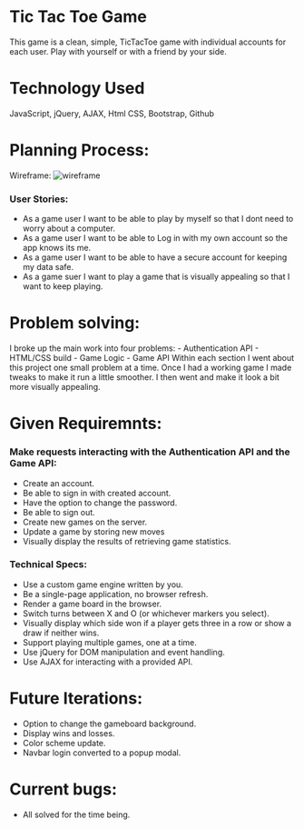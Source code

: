 # Tic Tac Toe Game
  This game is a clean, simple, TicTacToe game with individual accounts for each user. 
  Play with yourself or with a friend by your side. 
  
  # Technology Used
  JavaScript, jQuery, AJAX, Html CSS, Bootstrap, Github
  
# Planning Process:
  
  Wireframe:
  ![wireframe](https://imgur.com/WpwmI1m "wireframe image")
  
  ### User Stories:
  - As a game user I want to be able to play by myself so that I dont need to worry about a computer.
  - As a game user I want to be able to Log in with my own account so the app knows its me.
  - As a game user I want to be able to have a secure account for keeping my data safe.
  - As a game suer I want to play a game that is visually appealing so that I want to keep playing.
  
# Problem solving:
   I broke up the main work into four problems:
     - Authentication API
     - HTML/CSS build
     - Game Logic
     - Game API
   Within each section I went about this project one small problem at a time. 
   Once I had a working game I made tweaks to make it run a little smoother. 
   I then went and make it look a bit more visually appealing.

# Given Requiremnts:
  
 ### Make requests interacting with the Authentication API and the Game API:
   - Create an account.
   - Be able to sign in with created account.
   - Have the option to change the password.
   - Be able to sign out. 
   - Create new games on the server. 
   - Update a game by storing new moves
   - Visually display the results of retrieving game statistics.
 
 ### Technical Specs: 
   - Use a custom game engine written by you.
   - Be a single-page application, no browser refresh.
   - Render a game board in the browser.
   - Switch turns between X and O (or whichever markers you select).
   - Visually display which side won if a player gets three in a row or show a draw if neither wins.
   - Support playing multiple games, one at a time.
   - Use jQuery for DOM manipulation and event handling.
   - Use AJAX for interacting with a provided API.
 
# Future Iterations:
  - Option to change the gameboard background.
  - Display wins and losses. 
  - Color scheme update. 
  - Navbar login converted to a popup modal. 

# Current bugs:
  - All solved for the time being. 
